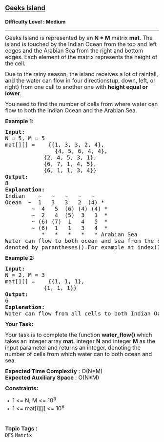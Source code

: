 <h2><a href="https://www.geeksforgeeks.org/problems/geeks-island--170646/1">Geeks Island</a></h2><h3>Difficulty Level : Medium</h3><hr><div class="problems_problem_content__Xm_eO"><p><span style="font-size:18px">Geeks Island is represented by an&nbsp;<strong>N * M</strong>&nbsp;matrix&nbsp;<strong>mat</strong>. The island is touched by the Indian Ocean from the top and left edges and the Arabian Sea from the right and bottom edges. Each element of the matrix represents the height of the cell.</span></p>

<p><span style="font-size:18px">Due to the rainy season, the island receives a lot of rainfall, and the water can flow in four directions(up, down, left, or right) from one cell to another one with&nbsp;<strong>height equal or lower</strong>.</span></p>

<p><span style="font-size:18px">You need to find the number of cells from where water can flow to both the Indian Ocean and the Arabian Sea.</span></p>

<p><strong><span style="font-size:18px">Example 1:</span></strong></p>

<pre><span style="font-size:18px"><strong>Input:</strong></span>
<span style="font-size:18px">N = 5, M = 5</span>
<span style="font-size:18px">mat[][] =    {{1, 3, 3, 2, 4},
               </span><span style="font-size:18px">{4, 5, 6, 4, 4},</span>
               <span style="font-size:18px">{2, 4, 5, 3, 1},</span>
               <span style="font-size:18px">{6, 7, 1, 4, 5},</span>
               <span style="font-size:18px">{6, 1, 1, 3, 4}}</span>
<span style="font-size:18px"><strong>Output:</strong></span>
<span style="font-size:18px">8</span>
<span style="font-size:18px"><strong>Explanation:</strong></span>
<span style="font-size:18px">Indian    ~   ~   ~   ~   ~
Ocean  ~  1   3   3   2  (4) *
        ~  4   5  (6) (4) (4) *
        ~  2   4  (5)  3   1  *
        ~ (6) (7)  1   4   5  *
        ~ (6)  1   1   3   4  *           
&nbsp;          *   *   *   *   * Arabian Sea</span>
<span style="font-size:18px">Water can flow to both ocean and sea from the cells
denoted by parantheses().For example at index(1,2), the height of that island is 6. If a water drop falls on that island, water can flow to up direction(as 3&lt;=6) and reach to Indian Ocean. ALso, water can flow to right direction(as 6&gt;=4&gt;=4) and reach to Arabian Sea.</span></pre>

<p><strong><span style="font-size:18px">Example 2:</span></strong></p>

<pre><strong><span style="font-size:18px">Input:</span></strong>
<span style="font-size:18px">N = 2, M = 3</span>
<span style="font-size:18px">mat[][] =    {{1, 1, 1},</span>
               <span style="font-size:18px">{1, 1, 1}}</span>
<strong><span style="font-size:18px">Output:</span></strong>
<span style="font-size:18px">6 </span>
<strong><span style="font-size:18px">Explanation:</span></strong>
<span style="font-size:18px">Water can flow from all cells to both Indian Ocean and Arabian Sea as the height of all islands are same.</span></pre>

<p><strong><span style="font-size:18px">Your Task:</span></strong></p>

<p><span style="font-size:18px">Your task is to complete the function <strong>water_flow()&nbsp;</strong>which takes an integer array <strong>mat</strong>, integer <strong>N</strong> and integer <strong>M</strong>&nbsp;as the input parameter and returns an integer, denoting the number of cells from which water can to both ocean and sea.</span></p>

<p><span style="font-size:18px"><strong>Expected Time Complexity</strong> : O(</span><span style="font-size:18px">N*M</span><span style="font-size:18px">)<br>
<strong>Expected Auxiliary Space</strong> : O(N*M)</span></p>

<p><span style="font-size:18px"><strong>Constraints:</strong></span></p>

<ul>
	<li><span style="font-size:18px">1 &lt;= N, M &lt;= 10<sup>3</sup></span></li>
	<li><span style="font-size:18px">1 &lt;= mat[i][j] &lt;= 10<sup>6</sup></span></li>
</ul>
</div><br><p><span style=font-size:18px><strong>Topic Tags : </strong><br><code>DFS</code>&nbsp;<code>Matrix</code>&nbsp;